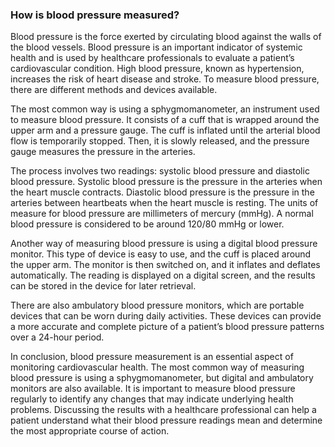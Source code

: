 ### How is blood pressure measured?

Blood pressure is the force exerted by circulating blood against the walls of the blood vessels. Blood pressure is an important indicator of systemic health and is used by healthcare professionals to evaluate a patient’s cardiovascular condition. High blood pressure, known as hypertension, increases the risk of heart disease and stroke. To measure blood pressure, there are different methods and devices available.

The most common way is using a sphygmomanometer, an instrument used to measure blood pressure. It consists of a cuff that is wrapped around the upper arm and a pressure gauge. The cuff is inflated until the arterial blood flow is temporarily stopped. Then, it is slowly released, and the pressure gauge measures the pressure in the arteries.

The process involves two readings: systolic blood pressure and diastolic blood pressure. Systolic blood pressure is the pressure in the arteries when the heart muscle contracts. Diastolic blood pressure is the pressure in the arteries between heartbeats when the heart muscle is resting. The units of measure for blood pressure are millimeters of mercury (mmHg). A normal blood pressure is considered to be around 120/80 mmHg or lower.

Another way of measuring blood pressure is using a digital blood pressure monitor. This type of device is easy to use, and the cuff is placed around the upper arm. The monitor is then switched on, and it inflates and deflates automatically. The reading is displayed on a digital screen, and the results can be stored in the device for later retrieval.

There are also ambulatory blood pressure monitors, which are portable devices that can be worn during daily activities. These devices can provide a more accurate and complete picture of a patient’s blood pressure patterns over a 24-hour period.

In conclusion, blood pressure measurement is an essential aspect of monitoring cardiovascular health. The most common way of measuring blood pressure is using a sphygmomanometer, but digital and ambulatory monitors are also available. It is important to measure blood pressure regularly to identify any changes that may indicate underlying health problems. Discussing the results with a healthcare professional can help a patient understand what their blood pressure readings mean and determine the most appropriate course of action.